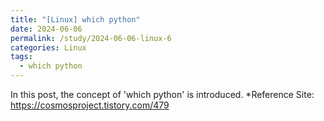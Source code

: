 ```yaml
---
title: "[Linux] which python"
date: 2024-06-06
permalink: /study/2024-06-06-linux-6
categories: Linux
tags:
  - which python
---
```


In this post, the concept of 'which python' is introduced.
*Reference Site: https://cosmosproject.tistory.com/479